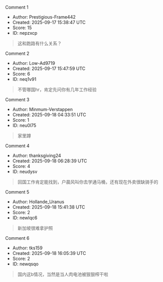 Comment 1

- Author: Prestigious-Frame442
- Created: 2025-09-17 15:38:47 UTC
- Score: 15
- ID: nepzxcp

> 这和跑路有什么关系？

Comment 2

- Author: Low-Ad9719
- Created: 2025-09-17 15:47:59 UTC
- Score: 6
- ID: neq1v91

> 不管哪国hr，肯定先问你有几年工作经验

Comment 3

- Author: Minmum-Verstappen
- Created: 2025-09-18 04:33:51 UTC
- Score: 1
- ID: neu0l75

> 家里蹲

Comment 4

- Author: thanksgiving24
- Created: 2025-09-18 06:28:39 UTC
- Score: 4
- ID: neudysv

> 回国工作肯定能找到，户晨风叫你去学通马桶，还有现在外卖很缺骑手的

Comment 5

- Author: Hollande_Uranus
- Created: 2025-09-18 15:41:38 UTC
- Score: 2
- ID: newlqc6

> 新加坡很难拿护照

Comment 6

- Author: tks159
- Created: 2025-09-18 16:05:39 UTC
- Score: 2
- ID: newqsqo

> 国内这b情况，当然是当人肉电池被狠狠榨干啦

